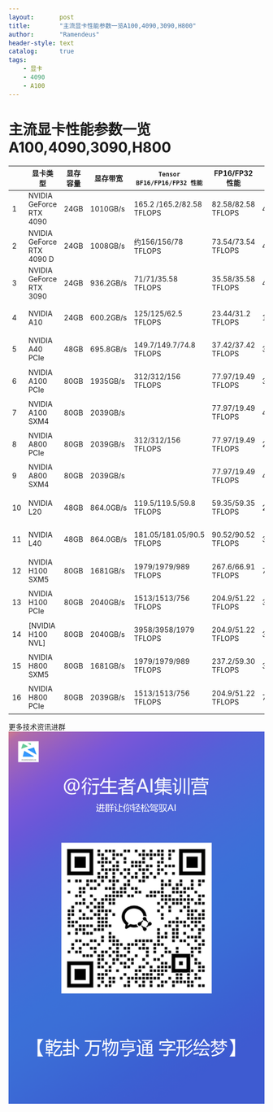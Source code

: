 ```yaml
---
layout:       post
title:        "主流显卡性能参数一览A100,4090,3090,H800"
author:       "Ramendeus"
header-style: text
catalog:      true
tags:
    - 显卡
    - 4090
    - A100
---
```


主流显卡性能参数一览A100,4090,3090,H800
=============================



|  | 显卡类型 | 显存容量 | 显存带宽 | `Tensor BF16/FP16/FP32 性能` | FP16/FP32性能 | 功耗 | 发布日期 |
| --- | --- | --- | --- | --- | --- | --- | --- |
| 1 | NVIDIA GeForce RTX 4090 | 24GB | 1010GB/s | 165.2 /165.2/82.58 TFLOPS | 82.58/82.58 TFLOPS | 450W | 2022年9月 |
| 2 | NVIDIA GeForce RTX 4090 D | 24GB | 1008GB/s | 约156/156/78 TFLOPS | 73.54/73.54 TFLOPS | 425W | 2023年12月 |
| 3 | NVIDIA GeForce RTX 3090 | 24GB | 936.2GB/s | 71/71/35.58 TFLOPS | 35.58/35.58 TFLOPS | 425W | 2020年9月 |
| 4 | NVIDIA A10 | 24GB | 600.2GB/s | 125/125/62.5 TFLOPS | 23.44/31.2 TFLOPS | 150W | 2022年2月 |
| 5 | NVIDIA A40 PCIe | 48GB | 695.8GB/s | 149.7/149.7/74.8 TFLOPS | 37.42/37.42 TFLOPS | 300W | 2020年10月 |
| 6 | NVIDIA A100 PCIe | 80GB | 1935GB/s | 312/312/156 TFLOPS | 77.97/19.49 TFLOPS | 300W | 2021年6月 |
| 7 | NVIDIA A100 SXM4 | 80GB | 2039GB/s |  | 77.97/19.49 TFLOPS | 400W | 2020年11月 |
| 8 | NVIDIA A800 PCIe | 80GB | 2039GB/s | 312/312/156 TFLOPS | 77.97/19.49 TFLOPS | 250W | 2022年11月 |
| 9 | NVIDIA A800 SXM4 | 80GB | 2039GB/s |  | 77.97/19.49 TFLOPS | 400W | 2022年8月 |
| 10 | NVIDIA L20 | 48GB | 864.0GB/s | 119.5/119.5/59.8 TFLOPS | 59.35/59.35 TFLOPS | 275W | 2023年11月 |
| 11 | NVIDIA L40 | 48GB | 864.0GB/s | 181.05/181.05/90.5 TFLOPS | 90.52/90.52 TFLOPS | 300W | 2022年10月 |
| 12 | NVIDIA H100 SXM5 | 80GB | 1681GB/s | 1979/1979/989 TFLOPS | 267.6/66.91 TFLOPS | 700W | 2023年3月 |
| 13 | NVIDIA H100 PCIe | 80GB | 2040GB/s | 1513/1513/756 TFLOPS | 204.9/51.22 TFLOPS | 350W | 2023年3月 |
| 14 | [NVIDIA H100 NVL] | 80GB | 2040GB/s | 3958/3958/1979 TFLOPS | 204.9/51.22 TFLOPS | 350W | 2023年3月 |
| 15 | NVIDIA H800 SXM5 | 80GB | 1681GB/s | 1979/1979/989 TFLOPS | 237.2/59.30 TFLOPS | 350W | 2023年3月 |
| 16 | NVIDIA H800 PCIe | 80GB | 2039GB/s | 1513/1513/756 TFLOPS | 204.9/51.22 TFLOPS | 700W | 2023年3月 |

更多技术资讯进群
![RA技术群](/img/RA群永久二维码.png)